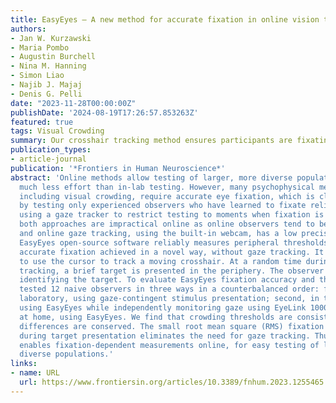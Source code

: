 ```yaml
---
title: EasyEyes — A new method for accurate fixation in online vision testing
authors:
- Jan W. Kurzawski
- Maria Pombo
- Augustin Burchell
- Nina M. Hanning
- Simon Liao
- Najib J. Majaj
- Denis G. Pelli
date: "2023-11-28T00:00:00Z"
publishDate: '2024-08-19T17:26:57.853263Z'
featured: true
tags: Visual Crowding
summary: Our crosshair tracking method ensures participants are fixating during a brief peripheral target presentation, eliminating the need for an eye tracker for online, fixation-dependent, vision experiments.
publication_types:
- article-journal
publication: '*Frontiers in Human Neuroscience*'
abstract: 'Online methods allow testing of larger, more diverse populations, with
  much less effort than in-lab testing. However, many psychophysical measurements,
  including visual crowding, require accurate eye fixation, which is classically achieved
  by testing only experienced observers who have learned to fixate reliably, or by
  using a gaze tracker to restrict testing to moments when fixation is accurate. Alas,
  both approaches are impractical online as online observers tend to be inexperienced,
  and online gaze tracking, using the built-in webcam, has a low precision (±4 deg).
  EasyEyes open-source software reliably measures peripheral thresholds online with
  accurate fixation achieved in a novel way, without gaze tracking. It tells observers
  to use the cursor to track a moving crosshair. At a random time during successful
  tracking, a brief target is presented in the periphery. The observer responds by
  identifying the target. To evaluate EasyEyes fixation accuracy and thresholds, we
  tested 12 naive observers in three ways in a counterbalanced order: first, in the
  laboratory, using gaze-contingent stimulus presentation; second, in the laboratory,
  using EasyEyes while independently monitoring gaze using EyeLink 1000; third, online
  at home, using EasyEyes. We find that crowding thresholds are consistent and individual
  differences are conserved. The small root mean square (RMS) fixation error (0.6 deg)
  during target presentation eliminates the need for gaze tracking. Thus, this method
  enables fixation-dependent measurements online, for easy testing of larger and more
  diverse populations.'
links:
- name: URL
  url: https://www.frontiersin.org/articles/10.3389/fnhum.2023.1255465
---
```

